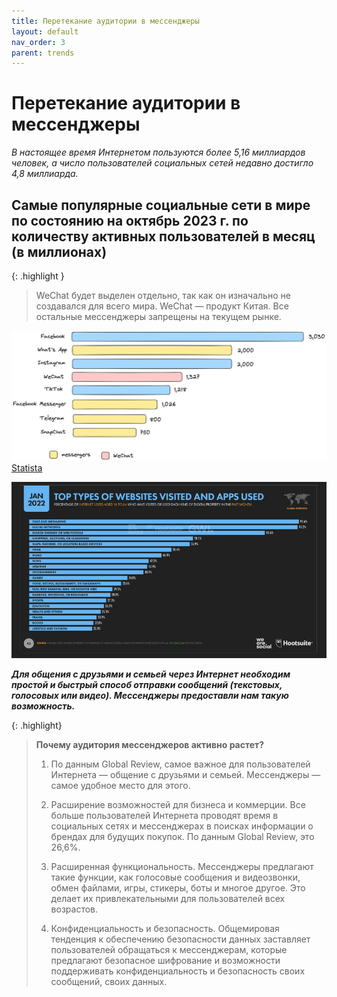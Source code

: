```yaml
---
title: Перетекание аудитории в мессенджеры
layout: default
nav_order: 3
parent: trends
---
```


# Перетекание аудитории в мессенджеры

_В настоящее время Интернетом пользуются более 5,16 миллиардов человек, а число пользователей социальных сетей недавно достигло 4,8 миллиарда._

## Самые популярные социальные сети в мире по состоянию на октябрь 2023 г. по количеству активных пользователей в месяц (в миллионах)

{: .highlight }
> WeChat будет выделен отдельно, так как он изначально не создавался для всего мира. WeChat — продукт Китая. Все остальные мессенджеры запрещены на текущем рынке.

![Самые популярные мессенджеры и социальные сети](/assets/images/image-7.png "Самые популярные мессенджеры и социальные сети")
[Statista](https://www.statista.com/statistics/272014/global-social-networks-ranked-by-number-of-users/)

![Типы сайтов, которые посещают пользователи](/assets/images/toptypes.jpg "Типы сайтов, которые посещают пользователи")

_**Для общения с друзьями и семьей через Интернет необходим простой и быстрый способ отправки сообщений (текстовых, голосовых или видео). Мессенджеры предоставли нам такую возможность.**_

{: .highlight}
> **Почему аудитория мессенджеров активно растет?**
>
> 1) По данным Global Review, самое важное для пользователей Интернета — общение с друзьями и семьей. Мессенджеры — самое удобное место для этого.
>
> 2) Расширение возможностей для бизнеса и коммерции. Все больше пользователей Интернета проводят время в социальных сетях и мессенджерах в поисках информации о брендах для будущих покупок. По данным Global Review, это 26,6%.
>
> 3) Расширенная функциональность. Мессенджеры предлагают такие функции, как голосовые сообщения и видеозвонки, обмен файлами, игры, стикеры, боты и многое другое. Это делает их привлекательными для пользователей всех возрастов.
>
> 4) Конфиденциальность и безопасность. Общемировая тенденция к обеспечению безопасности данных заставляет пользователей обращаться к мессенджерам, которые предлагают безопасное шифрование и возможности поддерживать конфиденциальность и безопасность своих сообщений, своих данных.